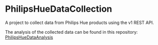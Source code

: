 # PhilipsHueDataCollection

A project to collect data from Philips Hue products using the v1 REST API.

The analysis of the collected data can be found in this repository: [PhilipsHueDataAnalysis](https://github.com/me-chrls/PhilipsHueDataAnalysis "PhilipsHueDataAnalysis")
